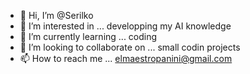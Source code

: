 - 👋 Hi, I’m @Serilko
- 👀 I’m interested in ... developping my AI knowledge
- 🌱 I’m currently learning ... coding
- 💞️ I’m looking to collaborate on ... small codin projects
- 📫 How to reach me ... elmaestropanini@gmail.com

  

<!---
Serilko/Serilko is a ✨ special ✨ repository because its `README.md` (this file) appears on your GitHub profile.
You can click the Preview link to take a look at your changes.
--->
